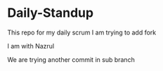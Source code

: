 # Daily-Standup
This repo for my daily scrum
I am trying to add fork

I am with Nazrul

We are trying another commit in sub branch
